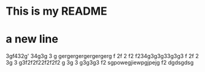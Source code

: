 # This is my README
# a new line


3gf432g'
34g3g
3
g
gergergergergergerg
f
2f
2
f2
f234g3g3g33g3g3
f
2f
2
3g
3
g3f2f2f22f2f2f2
g
3g
3
g3g3g3
f2
sgpowegjiewpgjpejg
f2
dgdsgdsg
